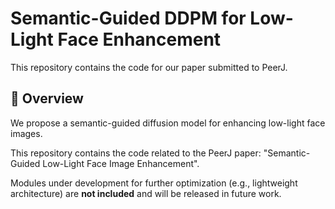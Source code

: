 # Semantic-Guided DDPM for Low-Light Face Enhancement

This repository contains the code for our paper submitted to PeerJ.

## 📌 Overview

We propose a semantic-guided diffusion model for enhancing low-light face images.

This repository contains the code related to the PeerJ paper:
"Semantic-Guided Low-Light Face Image Enhancement".

Modules under development for further optimization (e.g., lightweight architecture) are **not included** and will be released in future work.

